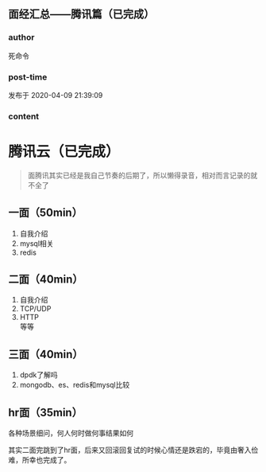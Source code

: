 ## 面经汇总——腾讯篇（已完成）
### author 
死命令
### post-time 

发布于  2020-04-09 21:39:09
### content 
<div class="post-topic-des nc-post-content">
 <h1>
  腾讯云（已完成）
 </h1>
 <blockquote>
  <p>
   面腾讯其实已经是我自己节奏的后期了，所以懒得录音，相对而言记录的就不全了
  </p>
 </blockquote>
 <h2>
  一面（50min）
 </h2>
 <ol>
  <li>
   自我介绍
  </li>
  <li>
   mysql相关
  </li>
  <li>
   redis
  </li>
 </ol>
 <h2>
  二面（40min）
 </h2>
 <ol>
  <li>
   自我介绍
  </li>
  <li>
   TCP/UDP
  </li>
  <li>
   HTTP
   <br/>
   等等
  </li>
 </ol>
 <h2>
  三面（40min）
 </h2>
 <ol>
  <li>
   dpdk了解吗
  </li>
  <li>
   mongodb、es、redis和mysql比较
  </li>
 </ol>
 <h2>
  hr面（35min）
 </h2>
 <p>
  各种场景细问，何人何时做何事结果如何
 </p>
 <p>
  其实二面完跳到了hr面，后来又回滚回复试的时候心情还是跌宕的，毕竟由奢入俭难，所幸也完成了。
 </p>
</div>
